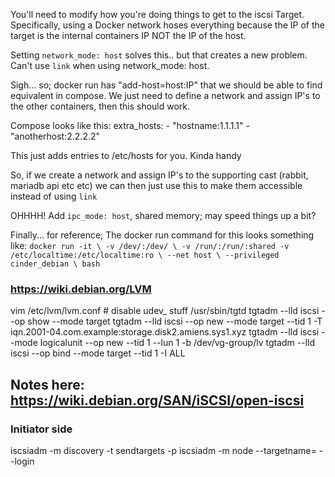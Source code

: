 You'll need to modify how you're doing things to get to the iscsi Target.
Specifically, using a Docker network hoses everything because the IP of the
target is the internal containers IP NOT the IP of the host.

Setting `network_mode: host` solves this.. but that creates a new problem.
Can't use `link` when using network_mode: host.

Sigh... so; docker run has "add-host=host:IP" that we should be able to find
equivalent in compose.  We just need to define a network and assign IP's to the
other containers, then this should work.

Compose looks like this:
    extra_hosts:
      - "hostname:1.1.1.1"
      - "anotherhost:2.2.2.2"

This just adds entries to /etc/hosts for you.  Kinda handy

So, if we create a network and assign IP's to the supporting cast (rabbit,
mariadb api etc etc) we can then just use this to make them accessible instead
of using `link`

OHHHH!  Add `ipc_mode: host`, shared memory; may speed things up a bit?

Finally... for reference;  The docker run command for this looks something
like:
    `docker run -it \
    -v /dev/:/dev/ \
    -v /run/:/run/:shared -v
    /etc/localtime:/etc/localtime:ro \
    --net host \
    --privileged cinder_debian \
    bash`

### https://wiki.debian.org/LVM
vim /etc/lvm/lvm.conf
    # disable udev_ stuff
/usr/sbin/tgtd
tgtadm --lld iscsi --op show --mode target
tgtadm --lld iscsi --op new --mode target --tid 1 -T iqn.2001-04.com.example:storage.disk2.amiens.sys1.xyz
tgtadm --lld iscsi --mode logicalunit --op new --tid 1 --lun 1 -b /dev/vg-group/lv
tgtadm --lld iscsi --op bind --mode target --tid 1 -I ALL

##  Notes here:  https://wiki.debian.org/SAN/iSCSI/open-iscsi

### Initiator side
iscsiadm -m discovery -t sendtargets -p <portalip>
iscsiadm -m node --targetname=<targetname> --login

